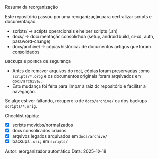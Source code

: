 Resumo da reorganização

Este repositório passou por uma reorganização para centralizar scripts e documentação:

- scripts/  -> scripts operacionais e helper scripts (.sh)
- docs/     -> documentação consolidada (setup, android build, ci-cd, auth, password-change)
- docs/archive/ -> cópias históricas de documentos antigos que foram consolidados

Backups e política de segurança

- Antes de remover arquivos do root, cópias foram preservadas como `scripts/*.orig` e os documentos originais foram arquivados em `docs/archive/`.
- Esta mudança foi feita para limpar a raiz do repositório e facilitar a navegação.

Se algo estiver faltando, recupere-o de `docs/archive/` ou dos backups `scripts/*.orig`.

Checklist rápida:

- [x] scripts movidos/normalizados
- [x] docs consolidados criados
- [x] arquivos legados arquivados em `docs/archive/`
- [x] backups `.orig` em `scripts/`

Autor: reorganizador automático
Data: 2025-10-18
